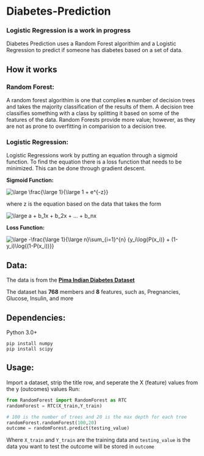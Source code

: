 # Diabetes-Prediction

### Logistic Regression is a work in progress

Diabetes Prediction uses a Random Forest algorithim and a Logistic Regression to predict if someone has diabetes based on a set of data.

## How it works

### Random Forest:

A random forest algorithim is one that complies **n** number of decision trees and takes the majority classification of the results of them. A decision tree classifies something with a class by splitting it based on some of the features of the data. Random Forests provide more value; however, as they are not as prone to overfitting in comparision to a decision tree.

### Logistic Regression:

Logistic Regressions work by putting an equation through a sigmoid function. To find the equation there is a loss function that needs to be minimized. This can be done through gradient descent.

**Sigmoid Function:**

<img src="https://latex.codecogs.com/svg.image?\large&space;\frac{\large&space;1}{\large&space;1&space;&plus;&space;e^{-z}}" title="\large \frac{\large 1}{\large 1 + e^{-z}}" />

where z is the equation based on the data that takes the form

<img src="https://latex.codecogs.com/svg.image?\large&space;a&space;&plus;&space;b_1x&space;&plus;&space;b_2x&space;&plus;&space;...&space;&plus;&space;b_nx" title="\large a + b_1x + b_2x + ... + b_nx" />

**Loss Function:**

<img src="https://latex.codecogs.com/svg.image?\large&space;-\frac{\large&space;1}{\large&space;n}\sum_{i=1}^{n}&space;{y_i\log{P(x_i)}&space;&plus;&space;(1-y_i)\log{(1-P(x_i))}}" title="\large -\frac{\large 1}{\large n}\sum_{i=1}^{n} {y_i\log{P(x_i)} + (1-y_i)\log{(1-P(x_i))}}" />

## Data:

The data is from the [**Pima Indian Diabetes Dataset**](https://www.kaggle.com/uciml/pima-indians-diabetes-database)

The dataset has **768** members and **8** features, such as, Pregnancies, Glucose, Insulin, and more

## Dependencies:

Python 3.0+

```
pip install numpy
pip install scipy
```

## Usage:

Import a dataset, strip the title row, and seperate the X (feature) values from the y (outcomes) values
Run:

```Python
from RandomForest import RandomForest as RTC
randomForest = RTC(X_train,Y_train)

# 100 is the number of trees and 20 is the max depth for each tree
randomForest.randomForest(100,20)
outcome = randomForest.predict(testing_value)
```

Where `X_train` and `Y_train` are the training data and `testing_value` is the data you want to test the outcome will be stored in `outcome`
